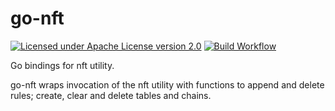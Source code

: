 # go-nft

[![Licensed under Apache License version 2.0](https://img.shields.io/github/license/kubevirt/kubevirt.svg)](https://www.apache.org/licenses/LICENSE-2.0)
[![Build Workflow](https://github.com/EdDev/go-nft/actions/workflows/main.yml/badge.svg)](https://github.com/EdDev/go-nft/actions/workflows/main.yml)

Go bindings for nft utility.

go-nft wraps invocation of the nft utility with functions to append and delete
rules; create, clear and delete tables and chains.

